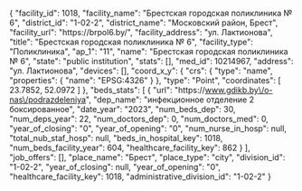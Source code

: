 {
    "facility_id": 1018,
    "facility_name": "Брестская городская поликлиника № 6",
    "district_id": "1-02-2",
    "district_name": "Московский район, Брест",
    "facility_url": "https:\/\/brpol6.by\/",
    "facility_address": "ул. Лактионова",
    "title": "Брестская городская поликлиника № 6",
    "facility_type": "Поликлиника",
    "ap_1": "11",
    "name": "Брестская городская поликлиника № 6",
    "state": "public institution",
    "stats": [],
    "med_id": 10214967,
    "address": "ул. Лактионова",
    "devices": [],
    "coord_x_y": {
        "crs": {
            "type": "name",
            "properties": {
                "name": "EPSG:4326"
            }
        },
        "type": "Point",
        "coordinates": [
            23.7852,
            52.0972
        ]
    },
    "beds_stats": [
        {
            "url": "https:\/\/www.gdikb.by\/o-nas\/podrazdeleniya",
            "dep_name": "инфекционное отделение 2 боксированное",
            "date_year": "2023",
            "num_beds_dep": 30,
            "num_deps_year": 22,
            "num_doctors_dep": 0,
            "num_doctors_med": 0,
            "year_of_closing": "0",
            "year_of_opening": "0",
            "num_nurse_in_hosp": null,
            "total_nub_staf_hosp": null,
            "beds_in_hospital_key": 1018,
            "num_beds_facility_year": 604,
            "healthcare_facility_key": 862
        }
    ],
    "job_offers": [],
    "place_name": "Брест",
    "place_type": "city",
    "division_id": "1-02-2",
    "year_of_closing": null,
    "year_of_opening": "0",
    "healthcare_facility_key": 1018,
    "administrative_division_id": "1-02-2"
}